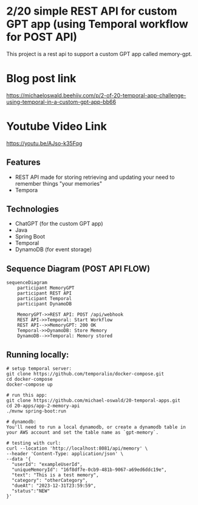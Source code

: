 # 2/20 simple REST API for custom GPT app (using Temporal workflow for POST API)
This project is a rest api to support a custom GPT app called memory-gpt.

# Blog post link
https://michaeloswald.beehiiv.com/p/2-of-20-temporal-app-challenge-using-temporal-in-a-custom-gpt-app-bb66

# Youtube Video Link
https://youtu.be/AJso-k35Fqg

## Features
- REST API made for storing retrieving and updating your need to remember things "your memories"
- Tempora

## Technologies
- ChatGPT (for the custom GPT app)
- Java
- Spring Boot
- Temporal
- DynamoDB (for event storage)

## Sequence Diagram (POST API FLOW)

```mermaid
sequenceDiagram
    participant MemoryGPT
    participant REST API
    participant Temporal
    participant DynamoDB

    MemoryGPT->>REST API: POST /api/webhook
    REST API->>Temporal: Start Workflow
    REST API-->>MemoryGPT: 200 OK
    Temporal->>DynamoDB: Store Memory
    DynamoDB-->>Temporal: Memory stored
 ```

## Running locally:
```
# setup temporal server:
git clone https://github.com/temporalio/docker-compose.git
cd docker-compose
docker-compose up

# run this app:
git clone https://github.com/michael-oswald/20-temporal-apps.git
cd 20-apps/app-2-memory-api
./mvnw spring-boot:run

# dynamodb:
You'll need to run a local dynamodb, or create a dynamodb table in your AWS account and set the table name as `gpt-memory`.

# testing with curl:
curl --location 'http://localhost:8081/api/memory' \
--header 'Content-Type: application/json' \
--data '{
  "userId": "exampleUserId",
  "uniqueMemoryId": "16f8df7e-0cb9-481b-9067-a69ed6ddc19e",
  "text": "This is a test memory",
  "category": "otherCategory",
  "dueAt": "2023-12-31T23:59:59",
  "status":"NEW"
}'
```
